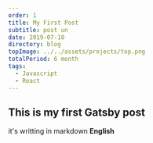 ```yaml
---
order: 1
title: My First Post
subtitle: post un
date: 2019-07-10
directory: blog
topImage: ../../assets/projects/top.png
totalPeriod: 6 month
tags:
  - Javascript
  - React
---
```


## This is my first Gatsby post
it's writting in markdown
**English**
